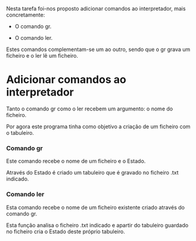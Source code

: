 Nesta tarefa foi-nos proposto adicionar comandos ao interpretador, mais concretamente:

- O comando gr.

- O comando ler.

Estes comandos complementam-se um ao outro, sendo que o gr grava um ficheiro e o ler lê um ficheiro.

# Adicionar comandos ao interpretador

Tanto o comando gr como o ler recebem um argumento: o nome do ficheiro.

Por agora este programa tinha como objetivo a criação de um ficheiro com o tabuleiro.

### Comando gr

Este comando recebe o nome de um ficheiro e o Estado.

Através do Estado é criado um tabuleiro que é gravado no ficheiro .txt indicado.

### Comando ler

Esta comando recebe o nome de um ficheiro existente criado através do comando gr.

Esta função analisa o ficheiro .txt indicado  e apartir do tabuleiro guardado no ficheiro cria o Estado deste próprio tabuleiro.
